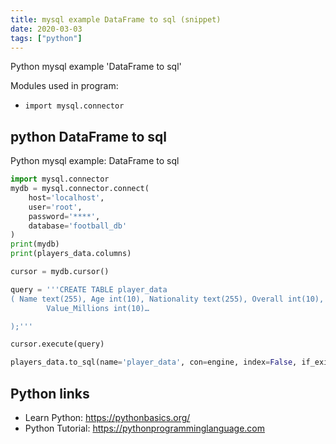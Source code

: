 ```yaml
---
title: mysql example DataFrame to sql (snippet)
date: 2020-03-03
tags: ["python"]
---
```

Python mysql example 'DataFrame to sql'


Modules used in program: 
* `import mysql.connector`

## python DataFrame to sql

Python mysql example: DataFrame to sql

```python
import mysql.connector
mydb = mysql.connector.connect(
    host='localhost',
    user='root',
    password='****',
    database='football_db'
)
print(mydb)
print(players_data.columns)

cursor = mydb.cursor()

query = '''CREATE TABLE player_data
( Name text(255), Age int(10), Nationality text(255), Overall int(10), Potential text(255), Club text(255),
        Value_Millions int(10)… 

);'''

cursor.execute(query)

players_data.to_sql(name='player_data', con=engine, index=False, if_exists='append')


```

## Python links

- Learn Python: https://pythonbasics.org/
- Python Tutorial: https://pythonprogramminglanguage.com

